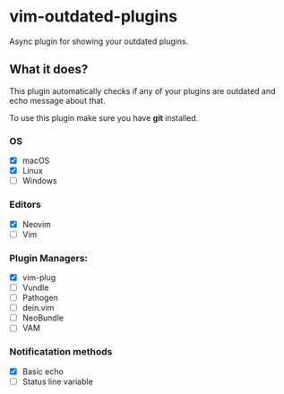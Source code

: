 # vim-outdated-plugins
Async plugin for showing your outdated plugins.

## What it does?
This plugin automatically checks if any of your plugins are outdated and echo message about that.

To use this plugin make sure you have **git** installed.

### OS
- [x] macOS
- [x] Linux
- [ ] Windows

### Editors
- [x] Neovim
- [ ] Vim

### Plugin Managers:
 - [x] vim-plug
 - [ ] Vundle
 - [ ] Pathogen
 - [ ] dein.vim
 - [ ] NeoBundle
 - [ ] VAM
 
 ### Notificatation methods
  - [x] Basic echo
  - [ ] Status line variable
